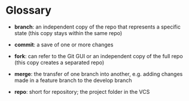 # Glossary

- **branch**: an independent copy of the repo that represents a specific state (this copy stays within the same repo)

- **commit**: a save of one or more changes

- **fork**: can refer to the Git GUI or an independent copy of the full repo (this copy creates a separated repo)

- **merge**: the transfer of one branch into another, e.g. adding changes made in a feature branch to the develop branch

- **repo**: short for repository; the project folder in the VCS
